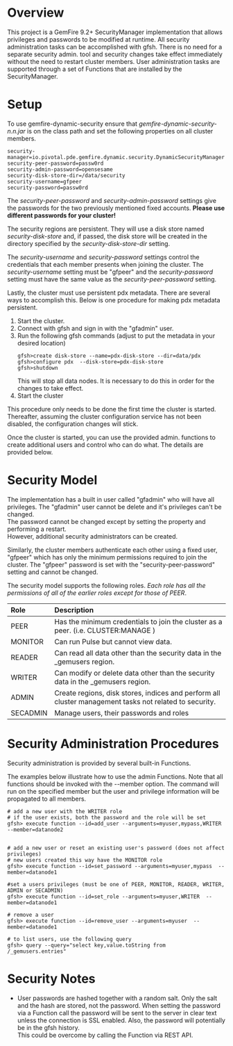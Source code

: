 # Overview
This project is a GemFire 9.2+ SecurityManager implementation that allows
privileges  and passwords to be modified at runtime. All security administration
tasks can be accomplished with gfsh. There is no need for a separate security
admin. tool and security changes take effect immediately without the need
to restart cluster members. User administration  tasks are supported through
a set of Functions that are installed by the SecurityManager.

# Setup #

To use gemfire-dynamic-security ensure that _gemfire-dynamic-security-n.n.jar_
is on the class path and set the following properties on all cluster members.

```
security-manager=io.pivotal.pde.gemfire.dynamic.security.DynamicSecurityManager
security-peer-password=passw0rd
security-admin-password=opensesame
security-disk-store-dir=/data/security
security-username=gfpeer
security-password=passw0rd
```

The _security-peer-password_ and _security-admin-password_ settings give the passwords for the two previously mentioned fixed accounts. __Please use different passwords for your cluster!__

The security regions are persistent.  They will use a disk store named
_security-disk-store_ and, if passed, the disk store will be created in the
directory specified by the _security-disk-store-dir_ setting.

The _security-username_ and _security-password_ settings control the
credentials that each member presents when joining the cluster.  The
_security-username_ setting must be "gfpeer" and the _security-password_
setting must have the same value as the _security-peer-password_ setting.

Lastly, the cluster must use persistent pdx metadata.  There are several
ways to accomplish this.  Below is one procedure for making pdx metadata persistent.

1. Start the cluster.
2. Connect with gfsh and sign in with the "gfadmin" user.
3. Run the following gfsh commands (adjust to put the metadata in your desired location)
   ```
   gfsh>create disk-store --name=pdx-disk-store --dir=data/pdx
   gfsh>configure pdx  --disk-store=pdx-disk-store
   gfsh>shutdown
   ```
   This will stop all data nodes.  It is necessary to do this in order for
   the changes to take effect.
4. Start the cluster

This procedure only needs to be done the first time the cluster is started.
Thereafter, assuming the cluster configuration service has not been disabled,
the configuration changes will stick.

Once the cluster is started, you can use the provided admin. functions to
create additional users and control who can do what.  The details are provided
below.

# Security Model #

The implementation has a built in user called "gfadmin" who will have all
privileges. The "gfadmin" user cannot be delete and it's privileges can't be changed.  
The password cannot be changed except by setting the property and performing a restart.  
However, additional security administrators can be created.

Similarly, the cluster members authenticate each other using a fixed user,
"gfpeer" which has only the minimum permissions required to join the cluster.
The "gfpeer" password is set with the "security-peer-password" setting and
cannot be changed.

The security model supports the following roles. _Each role has all the
permissions of all of the earlier roles except for those of PEER_.

| Role     | Description                                                       |
|:---------|:------------------------------------------------------------------|
| PEER     | Has the minimum credentials to join the cluster as a peer.  (i.e. CLUSTER:MANAGE ) |
| MONITOR  | Can run Pulse but cannot view data.                               |
| READER   | Can read all data other than the security data in the _gemusers region.|
| WRITER   | Can modify or delete data other than the security data in the _gemusers region.|
| ADMIN    | Create regions, disk stores, indices and perform all cluster management tasks not related to security. |
| SECADMIN | Manage users, their passwords and roles                           |


# Security Administration Procedures #

Security administration is provided by several built-in Functions.

The examples below illustrate how to use the admin Functions.  Note that all
functions should be invoked with the --member option. The command will run
on the specified member but the user and privilege information will be propagated
to all members.

```
# add a new user with the WRITER role
# if the user exists, both the password and the role will be set
gfsh> execute function --id=add_user --arguments=myuser,mypass,WRITER --member=datanode2


# add a new user or reset an existing user's password (does not affect privileges)
# new users created this way have the MONITOR role
gfsh> execute function --id=set_password --arguments=myuser,mypass  --member=datanode1

#set a users privileges (must be one of PEER, MONITOR, READER, WRITER, ADMIN or SECADMIN)
gfsh> execute function --id=set_role --arguments=myuser,WRITER  --member=datanode1

# remove a user
gfsh> execute function --id=remove_user --arguments=myuser  --member=datanode1

# to list users, use the following query
gfsh> query --query="select key,value.toString from /_gemusers.entries"

```



# Security Notes #

- User passwords are hashed together with a random salt.  Only the salt and the
hash are stored, not the password.  When setting the password via a Function
call the password will be sent to the server in clear text unless the connection
is SSL enabled.  Also, the password will potentially be in the gfsh history.  
This could be overcome by calling the Function via REST API.
